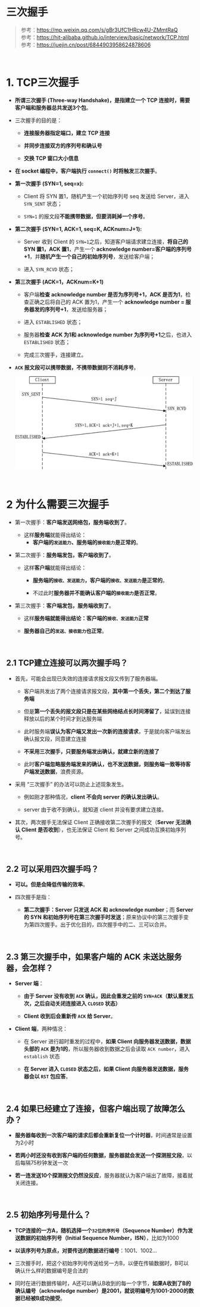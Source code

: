 # **三次握手**
> 参考：https://mp.weixin.qq.com/s/gBr3UfC1HRcw4U-ZMmtRaQ  
> 参考：https://hit-alibaba.github.io/interview/basic/network/TCP.html  
> 参考：https://juejin.cn/post/6844903958624878606

<br>

# **1. TCP三次握手**
- **所谓三次握手 (Three-way Handshake)，是指建立一个 TCP 连接时，需要客户端和服务器总共发送3个包**。

- 三次握手的目的是：
    - **连接服务器指定端口，建立 TCP 连接**
    
    - **并同步连接双方的序列号和确认号**
    
    - **交换 TCP 窗口大小信息**
    
- **在 socket 编程中，客户端执行 `connect()` 时将触发三次握手**。

- **第一次握手 (SYN=1, seq=x):**
    - Client 将 SYN 置1，随机产生一个初始序列号 seq 发送给 Server，进入 ```SYN_SENT``` 状态；

    - ```SYN=1``` 的报文段**不能携带数据，但要消耗掉一个序号**。
    
- **第二次握手 (SYN=1, ACK=1, seq=K, ACKnum=J+1):**

    - Server 收到 Client 的 ```SYN=1```之后，知道客户端请求建立连接，**将自己的 SYN 置1，ACK 置1**，产生一个 **acknowledge number=客户端的序列号+1**，并**随机产生一个自己的初始序列号**，发送给客户端；
    
    - 进入 ```SYN_RCVD``` 状态；
    
- **第三次握手 (ACK=1，ACKnum=K+1)**
    - 客户端**检查 acknowledge number 是否为序列号+1，ACK 是否为1**，检查正确之后将自己的 ACK 置为1，产生一个 **acknowledge number = 服务器发的序列号+1**，发送给服务器；
    
    - 进入 ```ESTABLISHED``` 状态；
    
    - 服务器**检查 ACK 为1和 acknowledge number 为序列号+1**之后，也进入 ```ESTABLISHED``` 状态；
    
    - 完成三次握手，连接建立。

- **```ACK``` 报文段可以携带数据，不携带数据则不消耗序号**。

    <img src="../images/tcp-01.png" width="500" height="250" alt="tcp-01" align=center/>

<br>

# **2 为什么需要三次握手**
- 第一次握手：**客户端发送网络包，服务端收到了**。
    - 这样**服务端**就能得出结论：
        - **客户端的```发送能力```、服务端的```接收能力```是正常的**。

- 第二次握手：**服务端发包，客户端收到了**。
    - 这样**客户端**就能得出结论：
        - **服务端的```接收、发送能力```，客户端的```接收、发送能力```是正常的**。
        
        - 不过此时**服务器并不能确认客户端的```接收能力```是否正常**。

- 第三次握手：**客户端发包，服务端收到了**。
    - 这样**服务端就能得出结论：客户端的```接收、发送能力```正常**
    
    - **服务器自己的```发送、接收能力```也正常**。

<br>

## **2.1 TCP建立连接可以两次握手吗？**
- 首先，可能会出现已失效的连接请求报文段又传到了服务器端。
    - 客户端共发出了两个连接请求报文段，**其中第一个丢失，第二个到达了服务端**
    
    - 但是**第一个丢失的报文段只是在某些网络结点长时间滞留了**，延误到连接释放以后的某个时间才到达服务端
    
    - 此时服务端**误认为客户端又发出一次新的连接请求**，于是就向客户端发出确认报文段，同意建立连接
    
    - **不采用三次握手，只要服务端发出确认，就建立新的连接了**
    
    - 此时**客户端忽略服务端发来的确认，也不发送数据，则服务端一致等待客户端发送数据**，浪费资源。
    
- 采用 “三次握手” 的办法可以防止上述现象发生。
    - 例如刚才那种情况，**client 不会向 server 的确认发出确认**。
    
    - server 由于收不到确认，就知道 client 并没有要求建立连接。

- 其次，两次握手无法保证 Client 正确接收第二次握手的报文（**Server 无法确认 Client 是否收到**），也无法保证 Client 和 Server 之间成功互换初始序列号。

<br>

## **2.2 可以采用四次握手吗？**
- **可以。但是会降低传输的效率**。

- 四次握手是指：
    - **第二次握手：Server 只发送 ACK 和 acknowledge number**；而 **Server 的 SYN 和初始序列号在第三次握手时发送**；原来协议中的第三次握手变为第四次握手。出于优化目的，四次握手中的二、三可以合并。

<br>

## **2.3 第三次握手中，如果客户端的 ACK 未送达服务器，会怎样？**
- **Server 端**：
    - **由于 Server 没有收到 ```ACK``` 确认，因此会重发之前的 ```SYN+ACK```（默认重发五次，之后自动关闭连接进入 ```CLOSED``` 状态）**
    
    - **Client 收到后会重新传 ```ACK``` 给 Server**。

- **Client 端**，两种情况：
    - 在 Server 进行超时重发的过程中，**如果 Client 向服务器发送数据，数据头部的 ```ACK``` 是为1的**，所以服务器收到数据之后会读取 ```ACK number```，进入 ```establish``` 状态

    - **在 Server 进入 ```CLOSED``` 状态之后，如果 Client 向服务器发送数据，服务器会以 ```RST``` 包应答**。

<br>

## **2.4 如果已经建立了连接，但客户端出现了故障怎么办？**
- **服务器每收到一次客户端的请求后都会重新复位一个计时器**，时间通常是设置为2小时

- **若两小时还没有收到客户端的任何数据，服务器就会发送一个探测报文段**，以后每隔75秒钟发送一次

- **若一连发送10个探测报文仍然没反应**，服务器就认为客户端出了故障，接着就关闭连接。

<br>

## **2.5 初始序列号是什么？**
- **TCP连接的一方A，随机选择一个```32位的序列号```（Sequence Number）作为发送数据的初始序列号（Initial Sequence Number，ISN）**，比如为1000

- **以该序列号为原点，对要传送的数据进行编号**：1001、1002...

- 三次握手时，把这个初始序列号传送给另一方B，以便在传输数据时，B可以确认什么样的数据编号是合法的

- 同时在进行数据传输时，A还可以确认B收到的每一个字节，**如果A收到了B的确认编号（acknowledge number）是2001，就说明编号为1001-2000的数据已经被B成功接受**。